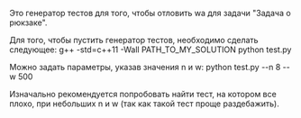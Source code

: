 Это генератор тестов для того, чтобы отловить wa для задачи "Задача о рюкзаке". 

Для того, чтобы пустить генератор тестов, необходимо сделать следующее:
g++ -std=c++11 -Wall PATH_TO_MY_SOLUTION
python test.py

Можно задать параметры, указав значения n и w:
python test.py --n 8 --w 500

Изначально рекомендуется попробовать найти тест, на котором все плохо, при небольших n и w (так как такой тест проще раздебажить).